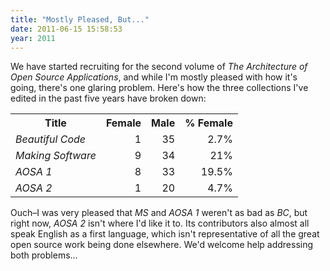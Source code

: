 ```yaml
---
title: "Mostly Pleased, But..."
date: 2011-06-15 15:58:53
year: 2011
---
```

We have started recruiting for the second volume of <em>The Architecture of Open Source Applications</em>, and while I'm mostly pleased with how it's going, there's one glaring problem.  Here's how the three collections I've edited in the past five years have broken down:
<table>
<tbody>
<tr>
<th>Title</th>
<th>Female</th>
<th>Male</th>
<th>% Female</th>
</tr>
<tr>
<td><cite>Beautiful Code</cite></td>
<td style="text-align: right;">1</td>
<td style="text-align: right;">35</td>
<td style="text-align: right;">2.7%</td>
</tr>
<tr>
<td><cite>Making Software</cite></td>
<td style="text-align: right;">9</td>
<td style="text-align: right;">34</td>
<td style="text-align: right;">21%</td>
</tr>
<tr>
<td><cite>AOSA 1</cite></td>
<td style="text-align: right;">8</td>
<td style="text-align: right;">33</td>
<td style="text-align: right;">19.5%</td>
</tr>
<tr>
<td><cite>AOSA 2</cite></td>
<td style="text-align: right;">1</td>
<td style="text-align: right;">20</td>
<td style="text-align: right;">4.7%</td>
</tr>
</tbody>
</table>
Ouch–I was very pleased that <em>MS</em> and <em>AOSA 1</em> weren't as bad as <em>BC</em>, but right now, <em>AOSA 2</em> isn't where I'd like it to.  Its contributors also almost all speak English as a first language, which isn't representative of all the great open source work being done elsewhere.  We'd welcome help addressing both problems...

